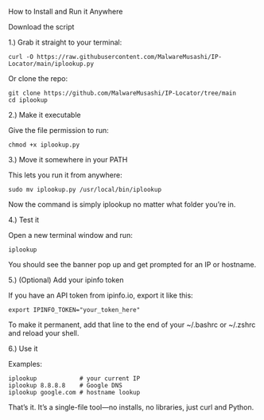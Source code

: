How to Install and Run it Anywhere

Download the script

1.) Grab it straight to your terminal:
```
curl -O https://raw.githubusercontent.com/MalwareMusashi/IP-Locator/main/iplookup.py
```

Or clone the repo:
```
git clone https://github.com/MalwareMusashi/IP-Locator/tree/main
cd iplookup
```

2.) Make it executable

Give the file permission to run:
```
chmod +x iplookup.py
```

3.) Move it somewhere in your PATH

This lets you run it from anywhere:
```
sudo mv iplookup.py /usr/local/bin/iplookup
```

Now the command is simply iplookup no matter what folder you’re in.

4.) Test it

Open a new terminal window and run:
```
iplookup
```

You should see the banner pop up and get prompted for an IP or hostname.

5.) (Optional) Add your ipinfo token

If you have an API token from ipinfo.io, export it like this:
```
export IPINFO_TOKEN="your_token_here"
```

To make it permanent, add that line to the end of your ~/.bashrc or ~/.zshrc and reload your shell.

6.) Use it

Examples:
```
iplookup            # your current IP
iplookup 8.8.8.8    # Google DNS
iplookup google.com # hostname lookup
```

That’s it. It’s a single-file tool—no installs, no libraries, just curl and Python.
